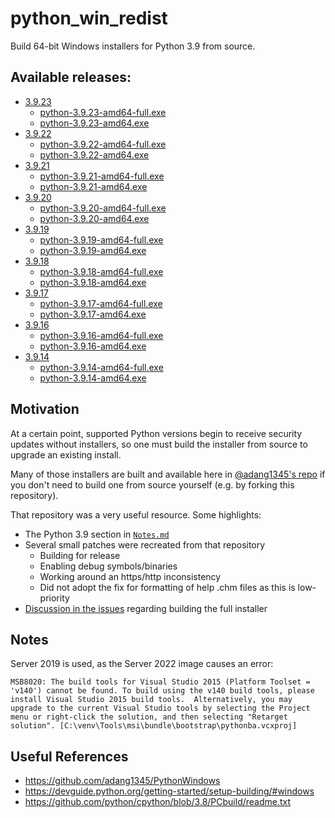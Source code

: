 # python_win_redist

Build 64-bit Windows installers for Python 3.9 from source.

## Available releases:

* [3.9.23](https://github.com/xenago/python_win_redist/releases/tag/UserBuild_2025.06.05_17-28)
  * [python-3.9.23-amd64-full.exe](https://github.com/xenago/python_win_redist/releases/download/UserBuild_2025.06.05_17-28/python-3.9.23-amd64-full.exe)
  * [python-3.9.23-amd64.exe](https://github.com/xenago/python_win_redist/releases/download/UserBuild_2025.06.05_17-28/python-3.9.23-amd64.exe)
* [3.9.22](https://github.com/xenago/python_win_redist/releases/tag/UserBuild_2025.04.09_16-03)
  * [python-3.9.22-amd64-full.exe](https://github.com/xenago/python_win_redist/releases/download/UserBuild_2025.04.09_16-03/python-3.9.22-amd64-full.exe)
  * [python-3.9.22-amd64.exe](https://github.com/xenago/python_win_redist/releases/download/UserBuild_2025.04.09_16-03/python-3.9.22-amd64.exe)
* [3.9.21](https://github.com/xenago/python_win_redist/releases/tag/UserBuild_2024.12.18_07-19)
  * [python-3.9.21-amd64-full.exe](https://github.com/xenago/python_win_redist/releases/download/UserBuild_2024.12.18_07-19/python-3.9.21-amd64-full.exe)
  * [python-3.9.21-amd64.exe](https://github.com/xenago/python_win_redist/releases/download/UserBuild_2024.12.18_07-19/python-3.9.21-amd64.exe)
* [3.9.20](https://github.com/xenago/python_win_redist/releases/tag/UserBuild_2024.09.13_19-59)
  * [python-3.9.20-amd64-full.exe](https://github.com/xenago/python_win_redist/releases/download/UserBuild_2024.09.13_19-59/python-3.9.20-amd64-full.exe)
  * [python-3.9.20-amd64.exe](https://github.com/xenago/python_win_redist/releases/download/UserBuild_2024.09.13_19-59/python-3.9.20-amd64.exe)
* [3.9.19](https://github.com/xenago/python_win_redist/releases/tag/UserBuild_2024.03.22_15-25)
  * [python-3.9.19-amd64-full.exe](https://github.com/xenago/python_win_redist/releases/download/UserBuild_2024.03.22_15-25/python-3.9.19-amd64-full.exe)
  * [python-3.9.19-amd64.exe](https://github.com/xenago/python_win_redist/releases/download/UserBuild_2024.03.22_15-25/python-3.9.19-amd64.exe)
* [3.9.18](https://github.com/xenago/python_win_redist/releases/tag/UserBuild_2023.08.29_18-02)
  * [python-3.9.18-amd64-full.exe](https://github.com/xenago/python_win_redist/releases/download/UserBuild_2023.08.29_18-02/python-3.9.18-amd64-full.exe)
  * [python-3.9.18-amd64.exe](https://github.com/xenago/python_win_redist/releases/download/UserBuild_2023.08.29_18-02/python-3.9.18-amd64.exe)
* [3.9.17](https://github.com/xenago/python_win_redist/releases/tag/UserBuild_2023.06.07_18-50)
  * [python-3.9.17-amd64-full.exe](https://github.com/xenago/python_win_redist/releases/download/UserBuild_2023.06.07_18-50/python-3.9.17-amd64-full.exe)
  * [python-3.9.17-amd64.exe](https://github.com/xenago/python_win_redist/releases/download/UserBuild_2023.06.07_18-50/python-3.9.17-amd64.exe)
* [3.9.16](https://github.com/xenago/python_win_redist/releases/tag/UserBuild_2022.12.07_19-41)
  * [python-3.9.16-amd64-full.exe](https://github.com/xenago/python_win_redist/releases/download/UserBuild_2022.12.07_19-41/python-3.9.16-amd64-full.exe)
  * [python-3.9.16-amd64.exe](https://github.com/xenago/python_win_redist/releases/download/UserBuild_2022.12.07_19-41/python-3.9.16-amd64.exe)
* [3.9.14](https://github.com/xenago/python_win_redist/releases/tag/UserBuild_2022.09.28_05-04)
  * [python-3.9.14-amd64-full.exe](https://github.com/xenago/python_win_redist/releases/download/UserBuild_2022.09.28_05-04/python-3.9.14-amd64-full.exe)
  * [python-3.9.14-amd64.exe](https://github.com/xenago/python_win_redist/releases/download/UserBuild_2022.09.28_05-04/python-3.9.14-amd64.exe)

## Motivation

At a certain point, supported Python versions begin to receive security updates without installers, so one must build the installer from source to upgrade an existing install.

Many of those installers are built and available here in [@adang1345's repo](https://github.com/adang1345/PythonWindows) if you don't need to build one from source yourself (e.g. by forking this repository).

That repository was a very useful resource. Some highlights:

* The Python 3.9 section in [`Notes.md`](https://github.com/adang1345/PythonWindows/blob/master/Notes.md#python-39)
* Several small patches were recreated from that repository
  * Building for release
  * Enabling debug symbols/binaries
  * Working around an https/http inconsistency
  * Did not adopt the fix for formatting of help .chm files as this is low-priority
* [Discussion in the issues](https://github.com/adang1345/PythonWindows/issues/4#issuecomment-1004194012) regarding building the full installer

## Notes

Server 2019 is used, as the Server 2022 image causes an error:

`MSB8020: The build tools for Visual Studio 2015 (Platform Toolset = 'v140') cannot be found. To build using the v140 build tools, please install Visual Studio 2015 build tools.  Alternatively, you may upgrade to the current Visual Studio tools by selecting the Project menu or right-click the solution, and then selecting "Retarget solution". [C:\venv\Tools\msi\bundle\bootstrap\pythonba.vcxproj]`

## Useful References

* https://github.com/adang1345/PythonWindows
* https://devguide.python.org/getting-started/setup-building/#windows
* https://github.com/python/cpython/blob/3.8/PCbuild/readme.txt
